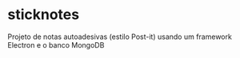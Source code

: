 # sticknotes
Projeto de notas autoadesivas (estilo Post-it) usando um framework Electron e o banco MongoDB

